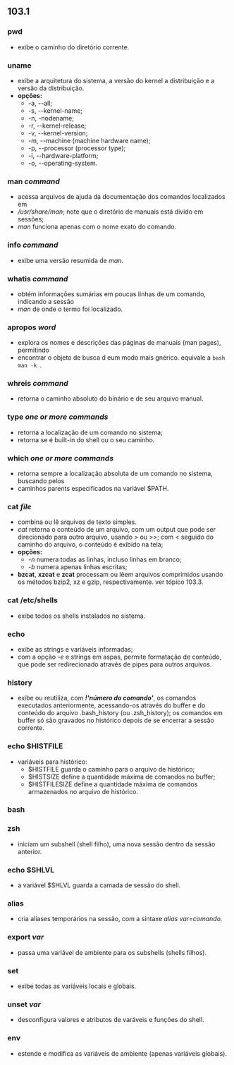 ## 103.1

### pwd
- exibe o caminho do diretório corrente.

### uname
- exibe a arquitetura do sistema, a versão do kernel a distribuição e a versão
da distribuição.
- __opções:__
    - -a, --all;
	- -s, --kernel-name;
	- -n, -nodename;
	- -r, --kernel-release;
    - -v, --kernel-version;
	- -m, --machine \(machine hardware name);
	- -p, --processor \(processor type);
	- -i, --hardware-platform;
	- -o, --operating-system.

### man *command*
- acessa arquivos de ajuda da documentação dos comandos localizados em
- */usr/share/man*; note que o diretório de manuais está divido em sessões;
- *man* funciona apenas com o nome exato do comando.

### info *command*
- exibe uma versão resumida de *man*.

### whatis *command*
- obtém informações sumárias em poucas linhas de um comando, indicando a sessão
- *man* de onde o termo foi localizado.


### apropos *word*
- explora os nomes e descrições das páginas de manuais (man pages), permitindo
- encontrar o objeto de busca d eum modo mais gnérico. 
equivale a ```bash man -k ```.

### whreis *command*
- retorna o caminho absoluto do binário e de seu arquivo manual.

### type *one or more commands*
- retorna a localização de um comando no sistema;
- retorna se é built-in do shell ou o seu caminho.

### which *one or more commands*
- retorna sempre a localização absoluta de um comando no sistema, buscando pelos
- caminhos parents especificados na variável $PATH.

### cat *file*
- combina ou lê arquivos de texto simples.
- *cat* retorna o conteúdo de um arquivo, com um output que pode ser direcionado
para outro arquivo, usando \> ou \>>; com &lt; seguido do caminho do arquivo, o
conteúdo é exibido na tela;
- __opções:__
    - *-n* numera todas as linhas, incluso linhas em branco;
    - *-b* numera apenas linhas escritas;
- __bzcat__, __xzcat__ e __zcat__ processam ou lêem arquivos comprimidos usando
os métodos bzip2, xz e gzip, respectivamente. ver tópico 103.3.

### cat /etc/shells
- exibe todos os shells instalados no sistema.

### echo
- exibe as strings e variáveis informadas;
- com a opção *-e* e strings em aspas, permite formatação de conteúdo, que pode
ser redirecionado através de pipes para outros arquivos.

### history
- exibe ou reutiliza, com __*!'número do comando'*__, os comandos executados
anteriormente, acessando-os através do buffer e do conteúdo do arquivo
.bash_history \(ou .zsh_history); os comandos em buffer só são gravados
no histórico depois de se encerrar a sessão corrente.

### echo $HISTFILE
- variáveis para histórico:
    - $HISTFILE guarda o caminho para o arquivo de histórico;
    - $HISTSIZE define a quantidade máxima de comandos no buffer;
    - $HISTFILESIZE define a quantidade máxima de comandos armazenados no
arquivo de histórico.

### bash
### zsh
- iniciam um subshell \(shell filho), uma nova sessão dentro da sessão anterior.

### echo $SHLVL
- a variável $SHLVL guarda a camada de sessão do shell.

### alias
- cria aliases temporários na sessão, com a sintaxe
_alias var=comando._

### export *var*
- passa uma variável de ambiente para os subshells (shells filhos).

### set
- exibe todas as variáveis locais e globais.

### unset *var*
- desconfigura valores e atributos de varáveis e funções do shell.

### env
- estende e modifica as variáveis de ambiente (apenas variáveis globais).


